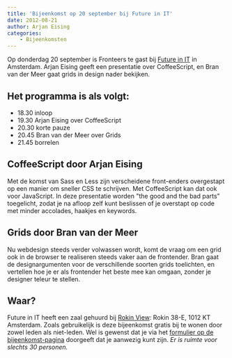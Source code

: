 ```yaml
---
title: 'Bijeenkomst op 20 september bij Future in IT'
date: 2012-08-21
author: Arjan Eising
categories:
    - Bijeenkomsten
---
```


Op donderdag 20 september is Fronteers te gast bij [Future in IT](https://web.archive.org/web/20170518015223/http://futureinit.nl/) in Amsterdam. Arjan Eising geeft een presentatie over CoffeeScript, en Bran van der Meer gaat grids in design nader bekijken.

## Het programma is als volgt:

-   18.30 inloop
-   19.30 Arjan Eising over CoffeeScript
-   20.30 korte pauze
-   20.45 Bran van der Meer over Grids
-   21.45 borrelen

## CoffeeScript door Arjan Eising

Met de komst van Sass en Less zijn verscheidene front-enders overgestapt op een manier om sneller CSS te schrijven. Met CoffeeScript kan dat ook voor JavaScript. In deze presentatie worden "the good and the bad parts" toegelicht, zodat je na afloop zelf kunt beslissen of je overstapt op code met minder accolades, haakjes en keywords.

## Grids door Bran van der Meer

Nu webdesign steeds verder volwassen wordt, komt de vraag om een grid ook in de browser te realiseren steeds vaker aan de frontender. Bran gaat de designargumenten voor de verschillende soorten grids toelichten, en vertellen hoe je er als frontender het beste mee kan omgaan, zonder je designer teleur te stellen.

## Waar?

Future in IT heeft een zaal gehuurd bij [Rokin View](http://www.rokinview.nl/): Rokin 38-E, 1012 KT Amsterdam. Zoals gebruikelijk is deze bijeenkomst gratis bij te wonen door zowel leden als niet-leden. Wel is gewenst dat je via het [formulier op de bijeenkomst-pagina](/bijeenkomsten/2012/future-in-it) doorgeeft dat je aanwezig kunt zijn. _Er is ruimte voor slechts 30 personen._
